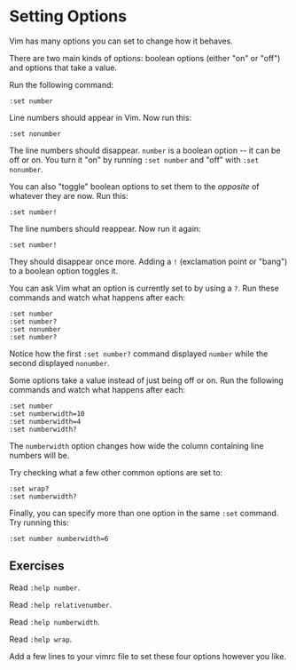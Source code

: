 Setting Options
===============

Vim has many options you can set to change how it behaves.

There are two main kinds of options: boolean options (either "on" or "off") and
options that take a value.

Run the following command:

    :set number

Line numbers should appear in Vim.  Now run this:

    :set nonumber

The line numbers should disappear.  `number` is a boolean option -- it can be
off or on.  You turn it "on" by running `:set number` and "off" with `:set
nonumber`.

You can also "toggle" boolean options to set them to the *opposite* of whatever
they are now.  Run this:

    :set number!

The line numbers should reappear.  Now run it again:

    :set number!

They should disappear once more.  Adding a `!` (exclamation point or "bang") to
a boolean option toggles it.

You can ask Vim what an option is currently set to by using a `?`.  Run these
commands and watch what happens after each:

    :set number
    :set number?
    :set nonumber
    :set number?

Notice how the first `:set number?` command displayed `number` while the second
displayed `nonumber`.

Some options take a value instead of just being off or on.  Run the following
commands and watch what happens after each:

    :set number
    :set numberwidth=10
    :set numberwidth=4
    :set numberwidth?

The `numberwidth` option changes how wide the column containing line numbers
will be.

Try checking what a few other common options are set to:

    :set wrap?
    :set numberwidth?

Finally, you can specify more than one option in the same `:set` command.  Try
running this:

    :set number numberwidth=6

Exercises
---------

Read `:help number`.

Read `:help relativenumber`.

Read `:help numberwidth`.

Read `:help wrap`.

Add a few lines to your vimrc file to set these four options however you like.
